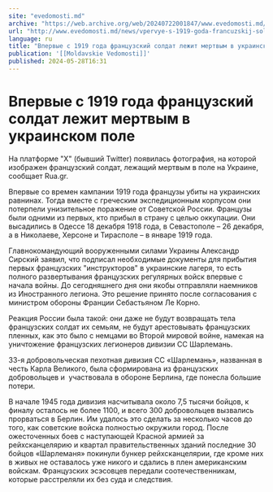 ```yaml
---
site: "evedomosti.md"
archive: "https://web.archive.org/web/20240722001847/www.evedomosti.md/news/vpervye-s-1919-goda-francuzskij-soldat-lezhit-mertvym-v-ukra"
url: "http://www.evedomosti.md/news/vpervye-s-1919-goda-francuzskij-soldat-lezhit-mertvym-v-ukra"
language: ru
title: "Впервые с 1919 года французский солдат лежит мертвым в украинском поле"
publication: '[[Moldavskie Vedomosti]]'
published: 2024-05-28T16:31
---
```


# Впервые с 1919 года французский солдат лежит мертвым в украинском поле

На платформе "Х" (бывший Twitter) появилась фотография, на которой изображен французский солдат, лежащий мертвым в поле на Украине, сообщает Rua.gr.

Впервые со времен кампании 1919 года французы убиты на украинских равнинах. Тогда вместе с греческим экспедиционным корпусом они потерпели унизительное поражение от Советской России. Французы были одними из первых, кто прибыл в страну с целью оккупации. Они высадились в Одессе 18 декабря 1918 года, в Севастополе – 26 декабря, а в Николаеве, Херсоне и Тирасполе – в январе 1919 года.

Главнокомандующий вооруженными силами Украины Александр Сирский заявил, что подписал необходимые документы для прибытия первых французских "инструкторов" в украинские лагеря, то есть полного развертывания французских регулярных войск впервые с начала войны. До сегодняшнего дня они якобы отправляли наемников из Иностранного легиона. Это решение принято после согласования с министром обороны Франции Себастьяном Ле Корно.

Реакция России была такой: они даже не будут возвращать тела французских солдат их семьям, не будут арестовывать французских пленных, как это было с немцами во Второй мировой войне, намекая на уничтожение французских легионеров дивизии СС Шарлемань.

33-я добровольческая пехотная дивизия СС «Шарлемань», названная в честь Карла Великого, была сформирована из французских добровольцев и  участвовала в обороне Берлина, где понесла большие потери.

В начале 1945 года дивизия насчитывала около 7,5 тысячи бойцов, к финалу осталось не более 1100, и всего 300 добровольцев вызвались прорваться в Берлин. Им удалось это сделать за несколько часов до того, как советские войска полностью окружили город. После ожесточенных боев с наступающей Красной армией за рейхсканцелярию и квартал правительственных зданий последние 30 бойцов «Шарлеманя» покинули бункер рейхсканцелярии, где кроме них в живых не оставалось уже никого и сдались в плен американским войскам. Французских эсэсовцев передали соотечественникам, которые расстреляли их без суда и следствия.